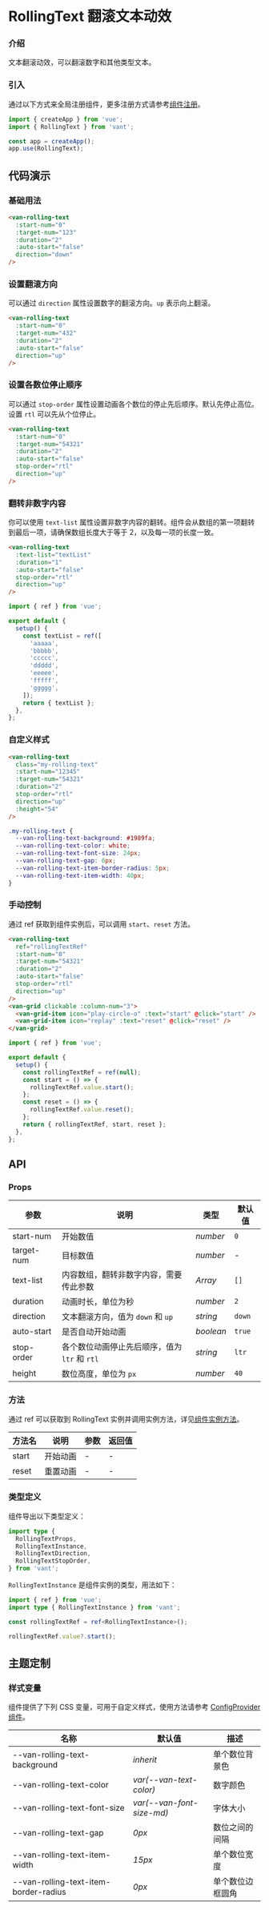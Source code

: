 # RollingText 翻滚文本动效

### 介绍

文本翻滚动效，可以翻滚数字和其他类型文本。

### 引入

通过以下方式来全局注册组件，更多注册方式请参考[组件注册](#/zh-CN/advanced-usage#zu-jian-zhu-ce)。

```js
import { createApp } from 'vue';
import { RollingText } from 'vant';

const app = createApp();
app.use(RollingText);
```

## 代码演示

### 基础用法

```html
<van-rolling-text
  :start-num="0"
  :target-num="123"
  :duration="2"
  :auto-start="false"
  direction="down"
/>
```

### 设置翻滚方向

可以通过 `direction` 属性设置数字的翻滚方向。`up` 表示向上翻滚。

```html
<van-rolling-text
  :start-num="0"
  :target-num="432"
  :duration="2"
  :auto-start="false"
  direction="up"
/>
```

### 设置各数位停止顺序

可以通过 `stop-order` 属性设置动画各个数位的停止先后顺序。默认先停止高位。设置 `rtl` 可以先从个位停止。

```html
<van-rolling-text
  :start-num="0"
  :target-num="54321"
  :duration="2"
  :auto-start="false"
  stop-order="rtl"
  direction="up"
/>
```

### 翻转非数字内容

你可以使用 `text-list` 属性设置非数字内容的翻转。组件会从数组的第一项翻转到最后一项，请确保数组长度大于等于 2，以及每一项的长度一致。

```html
<van-rolling-text
  :text-list="textList"
  :duration="1"
  :auto-start="false"
  stop-order="rtl"
  direction="up"
/>
```

```js
import { ref } from 'vue';

export default {
  setup() {
    const textList = ref([
      'aaaaa',
      'bbbbb',
      'ccccc',
      'ddddd',
      'eeeee',
      'fffff',
      'ggggg',
    ]);
    return { textList };
  },
};
```

### 自定义样式

```html
<van-rolling-text
  class="my-rolling-text"
  :start-num="12345"
  :target-num="54321"
  :duration="2"
  stop-order="rtl"
  direction="up"
  :height="54"
/>
```

```css
.my-rolling-text {
  --van-rolling-text-background: #1989fa;
  --van-rolling-text-color: white;
  --van-rolling-text-font-size: 24px;
  --van-rolling-text-gap: 6px;
  --van-rolling-text-item-border-radius: 5px;
  --van-rolling-text-item-width: 40px;
}
```

### 手动控制

通过 ref 获取到组件实例后，可以调用 `start`、`reset` 方法。

```html
<van-rolling-text
  ref="rollingTextRef"
  :start-num="0"
  :target-num="54321"
  :duration="2"
  :auto-start="false"
  stop-order="rtl"
  direction="up"
/>
<van-grid clickable :column-num="3">
  <van-grid-item icon="play-circle-o" :text="start" @click="start" />
  <van-grid-item icon="replay" :text="reset" @click="reset" />
</van-grid>
```

```js
import { ref } from 'vue';

export default {
  setup() {
    const rollingTextRef = ref(null);
    const start = () => {
      rollingTextRef.value.start();
    };
    const reset = () => {
      rollingTextRef.value.reset();
    };
    return { rollingTextRef, start, reset };
  },
};
```

## API

### Props

| 参数 | 说明 | 类型 | 默认值 |
| --- | --- | --- | --- |
| start-num | 开始数值 | _number_ | `0` |
| target-num | 目标数值 | _number_ | - |
| text-list | 内容数组，翻转非数字内容，需要传此参数 | _Array_ | `[]` |
| duration | 动画时长，单位为秒 | _number_ | `2` |
| direction | 文本翻滚方向，值为 `down` 和 `up` | _string_ | `down` |
| auto-start | 是否自动开始动画 | _boolean_ | `true` |
| stop-order | 各个数位动画停止先后顺序，值为 `ltr` 和 `rtl` | _string_ | `ltr` |
| height | 数位高度，单位为 `px` | _number_ | `40` |

### 方法

通过 ref 可以获取到 RollingText 实例并调用实例方法，详见[组件实例方法](#/zh-CN/advanced-usage#zu-jian-shi-li-fang-fa)。

| 方法名 | 说明     | 参数 | 返回值 |
| ------ | -------- | ---- | ------ |
| start  | 开始动画 | -    | -      |
| reset  | 重置动画 | -    | -      |

### 类型定义

组件导出以下类型定义：

```ts
import type {
  RollingTextProps,
  RollingTextInstance,
  RollingTextDirection,
  RollingTextStopOrder,
} from 'vant';
```

`RollingTextInstance` 是组件实例的类型，用法如下：

```ts
import { ref } from 'vue';
import type { RollingTextInstance } from 'vant';

const rollingTextRef = ref<RollingTextInstance>();

rollingTextRef.value?.start();
```

## 主题定制

### 样式变量

组件提供了下列 CSS 变量，可用于自定义样式，使用方法请参考 [ConfigProvider 组件](#/zh-CN/config-provider)。

| 名称 | 默认值 | 描述 |
| --- | --- | --- |
| --van-rolling-text-background | _inherit_ | 单个数位背景色 |
| --van-rolling-text-color | _var(--van-text-color)_ | 数字颜色 |
| --van-rolling-text-font-size | _var(--van-font-size-md)_ | 字体大小 |
| --van-rolling-text-gap | _0px_ | 数位之间的间隔 |
| --van-rolling-text-item-width | _15px_ | 单个数位宽度 |
| --van-rolling-text-item-border-radius | _0px_ | 单个数位边框圆角 |
